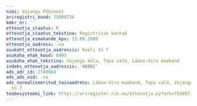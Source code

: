 ```yaml
---
nimi: Vajangu Põhikool
ariregistri_kood: 75009734
kmkr_nr: ''
ettevotja_staatus: R
ettevotja_staatus_tekstina: Registrisse kantud
ettevotja_esmakande_kpv: 13.09.2000
ettevotja_aadress: .na
asukoht_ettevotja_aadressis: Kooli tn 7
asukoha_ehak_kood: 8903
asukoha_ehak_tekstina: Vajangu küla, Tapa vald, Lääne-Viru maakond
indeks_ettevotja_aadressis: '46002'
ads_adr_id: 2740984
ads_ads_oid: .na
ads_normaliseeritud_taisaadress: Lääne-Viru maakond, Tapa vald, Vajangu küla, Kooli
  tn 7
teabesysteemi_link: https://ariregister.rik.ee/ettevotja.py?ark=75009734&ref=rekvisiidid
---
```

